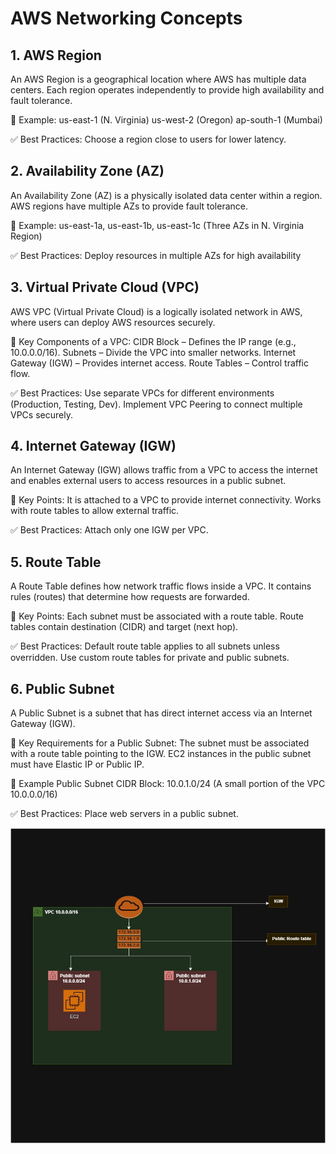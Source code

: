 # AWS Networking Concepts

## 1. AWS Region
An AWS Region is a geographical location where AWS has multiple data centers. Each region operates independently to provide high availability and fault tolerance.

🔹 Example:
us-east-1 (N. Virginia)
us-west-2 (Oregon)
ap-south-1 (Mumbai)

✅ Best Practices:
Choose a region close to users for lower latency.


## 2. Availability Zone (AZ)
An Availability Zone (AZ) is a physically isolated data center within a region. AWS regions have multiple AZs to provide fault tolerance.

🔹 Example:
us-east-1a, us-east-1b, us-east-1c (Three AZs in N. Virginia Region)

✅ Best Practices:
Deploy resources in multiple AZs for high availability


## 3. Virtual Private Cloud (VPC)
AWS VPC (Virtual Private Cloud) is a logically isolated network in AWS, where users can deploy AWS resources securely.

🔹 Key Components of a VPC:
CIDR Block – Defines the IP range (e.g., 10.0.0.0/16).
Subnets – Divide the VPC into smaller networks.
Internet Gateway (IGW) – Provides internet access.
Route Tables – Control traffic flow.

✅ Best Practices:
Use separate VPCs for different environments (Production, Testing, Dev).
Implement VPC Peering to connect multiple VPCs securely.


## 4. Internet Gateway (IGW)
An Internet Gateway (IGW) allows traffic from a VPC to access the internet and enables external users to access resources in a public subnet.

🔹 Key Points:
It is attached to a VPC to provide internet connectivity.
Works with route tables to allow external traffic.

✅ Best Practices:
Attach only one IGW per VPC.


## 5. Route Table
A Route Table defines how network traffic flows inside a VPC. It contains rules (routes) that determine how requests are forwarded.

🔹 Key Points:
Each subnet must be associated with a route table.
Route tables contain destination (CIDR) and target (next hop).

✅ Best Practices:
Default route table applies to all subnets unless overridden.
Use custom route tables for private and public subnets.

## 6. Public Subnet
A Public Subnet is a subnet that has direct internet access via an Internet Gateway (IGW).

🔹 Key Requirements for a Public Subnet:
The subnet must be associated with a route table pointing to the IGW.
EC2 instances in the public subnet must have Elastic IP or Public IP.

🔹 Example Public Subnet CIDR Block:
10.0.1.0/24 (A small portion of the VPC 10.0.0.0/16)

✅ Best Practices:
Place web servers in a public subnet.



 ![Image Description](/Images/VPC-Intro.jpg)
